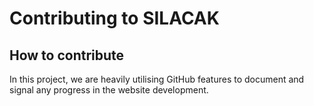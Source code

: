 # Contributing to SILACAK
## How to contribute
In this project, we are heavily utilising GitHub features to document and signal any progress in the website development.


